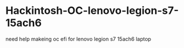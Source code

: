 # Hackintosh-OC-lenovo-legion-s7-15ach6
need help makeing oc efi for lenovo legion s7 15ach6 laptop
